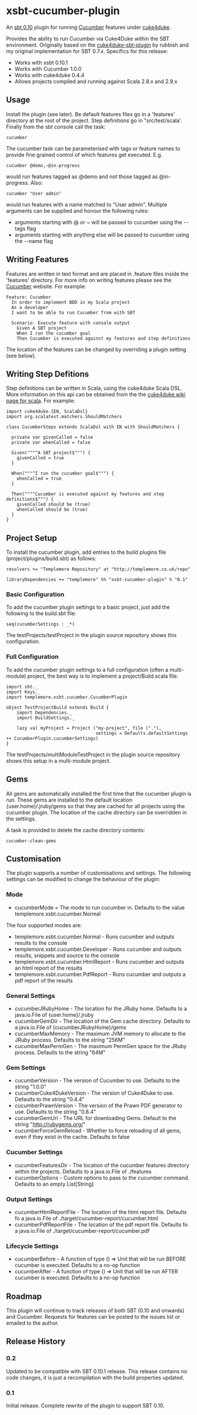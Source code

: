 xsbt-cucumber-plugin
====================

An [sbt 0.10](https://github.com/harrah/xsbt/wiki) plugin for running [Cucumber](http://cukes.info) features under [cuke4duke](http://github.com/aslakhellesoy/cuke4duke).

Provides the ability to run Cucumber via Cuke4Duke within the SBT environment. Originally based on the [cuke4duke-sbt-plugin](https://github.com/rubbish/cuke4duke-sbt-plugin) by rubbish and my original implementation for SBT 0.7.x. Specifics for this release:

* Works with xsbt 0.10.1
* Works with Cucumber 1.0.0
* Works with cuke4duke 0.4.4
* Allows projects compiled and running against Scala 2.8.x and 2.9.x

## Usage ##
Install the plugin (see later). Be default features files go in a 'features' directory at the root of the project. Step definitions go in "src/test/scala'. Finally from the sbt console call the task:

    cucumber

The cucumber task can be parameterised with tags or feature names to provide fine grained control of which features get executed. E.g.

    cucumber @demo,~@in-progress

would run features tagged as @demo and not those tagged as @in-progress. Also:

    cucumber "User admin"

would run features with a name matched to "User admin". Multiple arguments can be supplied and honour the following rules:

* arguments starting with @ or ~ will be passed to cucumber using the --tags flag
* arguments starting with anything else will be passed to cucumber using the --name flag

## Writing Features ##
Features are written in text format and are placed in .feature files inside the 'features' directory. For more info on writing features please see the [Cucumber](http://cukes.info) website.
For example:

    Feature: Cucumber
      In order to implement BDD in my Scala project
      As a developer
      I want to be able to run Cucumber from with SBT

      Scenario: Execute feature with console output
        Given A SBT project
        When I run the cucumber goal
        Then Cucumber is executed against my features and step definitions

The location of the features can be changed by overriding a plugin setting (see below).

## Writing Step Defitions ##
Step definitions can be written in Scala, using the cuke4duke Scala DSL. More information on this api can be obtained from the the [cuke4duke wiki page for scala](http://wiki.github.com/aslakhellesoy/cuke4duke/scala).
For example:

    import cuke4duke.{EN, ScalaDsl}
    import org.scalatest.matchers.ShouldMatchers

    class CucumberSteps extends ScalaDsl with EN with ShouldMatchers {

      private var givenCalled = false
      private var whenCalled = false

      Given("""^A SBT project$""") {
        givenCalled = true
      }

      When("""^I run the cucumber goal$""") {
        whenCalled = true
      }

      Then("""^Cucumber is executed against my features and step definitions$""") {
        givenCalled should be (true)
        whenCalled should be (true)
      }
    }

## Project Setup ##
To install the cucumber plugin, add entries to the build plugins file (project/plugins/build.sbt) as follows:

    resolvers += "Templemore Repository" at "http://templemore.co.uk/repo"

    libraryDependencies += "templemore" %% "xsbt-cucumber-plugin" % "0.1"

### Basic Configuration ###
To add the cucumber plugin settings to a basic project, just add the following to the build.sbt file:

    seq(cucumberSettings : _*)

The testProjects/testProject in the plugin source repository shows this configuration.

### Full Configuration ###
To add the cucumber plugin settings to a full configuration (often a multi-module) project, the best way is to implement a project/Build.scala file:

    import sbt._
    import Keys._
    import templemore.xsbt.cucumber.CucumberPlugin

    object TestProjectBuild extends Build {
        import Dependencies._
        import BuildSettings._

        lazy val myProject = Project ("my-project", file ("."),
                                      settings = Defaults.defaultSettings ++ CucumberPlugin.cucumberSettings)
    }

The testProjects/multiModuleTestProject in the plugin source repository shows this setup in a multi-module project.

## Gems ##
All gems are automatically installed the first time that the cucumber plugin is run. These gems are installed to the default location {user.home}/.jruby/gems so that they are cached for all projects using the cucumber plugin. The location of the cache directory can be overridden in the settings.

A task is provided to delete the cache directory contents:

    cucumber-clean-gems

## Customisation ##
The plugin supports a number of customisations and settings. The following settings can be modified to change the behaviour of the plugin:

### Mode ###
* cucumberMode = The mode to run cucumber in. Defaults to the value templemore.xsbt.cucumber.Normal

The four supported modes are:

* templemore.xsbt.cucumber.Normal - Runs cucumber and outputs results to the console
* templemore.xsbt.cucumber.Developer - Runs cucumber and outputs results, snippets and source to the console
* templemore.xsbt.cucumber.HtmlReport - Runs cucumber and outputs an html report of the results
* templemore.xsbt.cucumber.PdfReport - Runs cucumber and outputs a pdf report of the results

### General Settings ###
* cucumberJRubyHome - The location for the JRuby home. Defaults to a java.io.File of {user.home}/.jruby
* cucumberGemDir - The location of the Gem cache directory. Defaults to a java.io.File of {cucumberJRubyHome}/gems
* cucumberMaxMemory - The maximum JVM memory to allocate to the JRuby process. Defaults to the string "256M"
* cucumberMaxPermGen - The maximum PermGen space for the JRuby process. Defaults to the string "64M"

### Gem Settings ###
* cucumberVersion - The version of Cucumber to use. Defaults to the string "1.0.0"
* cucumberCuke4DukeVersion - The version of Cuke4Duke to use. Defaults to the string "0.4.4"
* cucumberPrawnVersion - The version of the Prawn PDF generator to use. Defaults to the string "0.8.4"
* cucumberGemUrl - The URL for downloading Gems. Default to the string "http://rubygems.org/"
* cucumberForceGemReload - Whether to force reloading of all gems, even if they exist in the cache. Defaults to false

### Cucumber Settings ###
* cucumberFeaturesDir - The location of the cucumber features directory within the projects. Defaults to a java.io.File of ./features
* cucumberOptions - Custom options to pass to the cucumber command. Defaults to an empty List[String]

### Output Settings ###
* cucumberHtmlReportFile - The location of the html report file. Defaults fo a java.io.File of ./target/cucumber-report/cucumber.html
* cucumberPdfReportFile - The location of the pdf report file. Defaults fo a java.io.File of ./target/cucumber-report/cucumber.pdf

### Lifecycle Settings ###
* cucumberBefore - A function of type () => Unit that will be run BEFORE cucumber is executed. Defaults to a no-op function
* cucumberAfter - A function of type () => Unit that will be run AFTER cucumber is executed. Defaults to a no-op function

## Roadmap ##

This plugin will continue to track releases of both SBT (0.10 and onwards) and Cucumber. Requests for features can be posted to the issues list or emailed to the author.

## Release History ##

### 0.2 ###
Updated to be compatible with SBT 0.10.1 release. This release contains no code changes, it is just a recompilation with the build properties updated.

### 0.1 ###
Initial release. Complete rewrite of the plugin to support SBT 0.10.
